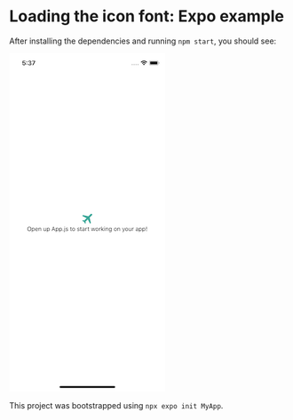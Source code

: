 # Loading the icon font: Expo example

After installing the dependencies and running `npm start`, you should see:

![](./expo-icon-font.png)


This project was bootstrapped using `npx expo init MyApp`.